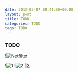 ```yaml
---
date: 2018-03-07 08:44:00+00:00
layout: post
title: TODO
categories: TODO
tags: TODO
---
```


### TODO

!![Netfilter](http://www.adminsehow.com/2011/09/iptables-packet-traverse-map)

!![1](http://www.adminsehow.com/wp-content/uploads/2011/09/tables_traverse.jpg)
!![2](http://www.adminsehow.com/wp-content/uploads/2011/09/packet_flow9.png)
||[3](http://www.adminsehow.com/wp-content/uploads/2011/09/iptables.png)
